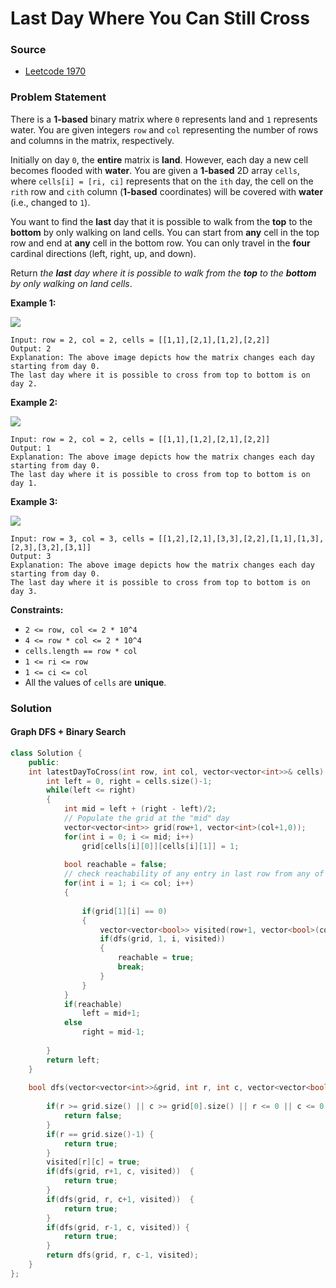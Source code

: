 # Last Day Where You Can Still Cross

### Source

* [Leetcode 1970](https://leetcode.com/problems/last-day-where-you-can-still-cross/)

### Problem Statement

There is a **1-based** binary matrix where `0` represents land and `1` represents water. You are given integers `row` and `col` representing the number of rows and columns in the matrix, respectively.

Initially on day `0`, the **entire** matrix is **land**. However, each day a new cell becomes flooded with **water**. You are given a **1-based** 2D array `cells`, where `cells[i] = [ri, ci]` represents that on the `ith` day, the cell on the `rith` row and `cith` column \(**1-based** coordinates\) will be covered with **water** \(i.e., changed to `1`\).

You want to find the **last** day that it is possible to walk from the **top** to the **bottom** by only walking on land cells. You can start from **any** cell in the top row and end at **any** cell in the bottom row. You can only travel in the **four** cardinal directions \(left, right, up, and down\).

Return _the **last** day where it is possible to walk from the **top** to the **bottom** by only walking on land cells_.

**Example 1:** 

![](https://assets.leetcode.com/uploads/2021/07/27/1.png)

```text
Input: row = 2, col = 2, cells = [[1,1],[2,1],[1,2],[2,2]]
Output: 2
Explanation: The above image depicts how the matrix changes each day starting from day 0.
The last day where it is possible to cross from top to bottom is on day 2.
```

**Example 2:** 

![](https://assets.leetcode.com/uploads/2021/07/27/2.png)

```text
Input: row = 2, col = 2, cells = [[1,1],[1,2],[2,1],[2,2]]
Output: 1
Explanation: The above image depicts how the matrix changes each day starting from day 0.
The last day where it is possible to cross from top to bottom is on day 1.
```

**Example 3:** 

![](https://assets.leetcode.com/uploads/2021/07/27/3.png)

```text
Input: row = 3, col = 3, cells = [[1,2],[2,1],[3,3],[2,2],[1,1],[1,3],[2,3],[3,2],[3,1]]
Output: 3
Explanation: The above image depicts how the matrix changes each day starting from day 0.
The last day where it is possible to cross from top to bottom is on day 3.
```

**Constraints:**

* `2 <= row, col <= 2 * 10^4`
* `4 <= row * col <= 2 * 10^4`
* `cells.length == row * col`
* `1 <= ri <= row`
* `1 <= ci <= col`
* All the values of `cells` are **unique**.

### Solution

#### Graph DFS + Binary Search

```cpp
class Solution {
    public:
    int latestDayToCross(int row, int col, vector<vector<int>>& cells) {
        int left = 0, right = cells.size()-1;
        while(left <= right)
        {
            int mid = left + (right - left)/2;
            // Populate the grid at the "mid" day
            vector<vector<int>> grid(row+1, vector<int>(col+1,0));
            for(int i = 0; i <= mid; i++)
                grid[cells[i][0]][cells[i][1]] = 1; 
            
            bool reachable = false;
            // check reachability of any entry in last row from any of the first row entry
            for(int i = 1; i <= col; i++)
            {
                
                if(grid[1][i] == 0)
                {
                    vector<vector<bool>> visited(row+1, vector<bool>(col+1, false));
                    if(dfs(grid, 1, i, visited))
                    {
                        reachable = true;
                        break;
                    }   
                }
            }
            if(reachable)
                left = mid+1;
            else
                right = mid-1;
            
        }
        return left;
    }
    
    bool dfs(vector<vector<int>>&grid, int r, int c, vector<vector<bool>>& visited) {
 
        if(r >= grid.size() || c >= grid[0].size() || r <= 0 || c <= 0 || grid[r][c] == 1 || visited[r][c]) {
            return false;
        }
        if(r == grid.size()-1) {
            return true;
        }
        visited[r][c] = true;
        if(dfs(grid, r+1, c, visited))  {
            return true;
        }
        if(dfs(grid, r, c+1, visited))  {
            return true;
        }
        if(dfs(grid, r-1, c, visited)) {
            return true;
        }
        return dfs(grid, r, c-1, visited);
    }
};
```

